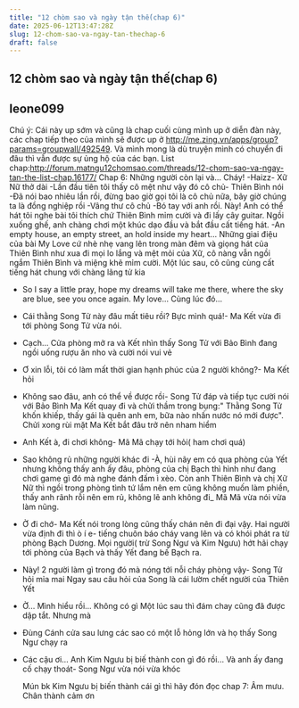 ```yaml
---
title: "12 chòm sao và ngày tận thế(chap 6)"
date: 2025-06-12T13:47:28Z
slug: 12-chom-sao-va-ngay-tan-thechap-6
draft: false
---
```


## 12 chòm sao và ngày tận thế(chap 6)

## leone099

Chú ý: Cái này up sớm và cũng là chap cuối cùng mình up ở diễn đàn này, các chap tiếp theo của mình sẽ được up ở http://me.zing.vn/apps/group?params=groupwall/492549. Và mình mong là dù truyện mình có chuyển đi đâu thì vẫn được sự ủng hộ của các bạn.
List chap:http://forum.matngu12chomsao.com/threads/12-chom-sao-va-ngay-tan-the-list-chap.16177/
Chap 6:  Những người còn lại và... Cháy!
-Haizz- Xữ Nữ thở dài
-Lần đầu tiên tôi thấy cô mệt như vậy đó cô chủ- Thiên Bình nói
-Đã nói bao nhiêu lần rồi, đừng bao giờ gọi tôi là cô chủ nữa, bây giờ chúng ta là đồng nghiệp rồi
-Vâng thư cô chủ
-Bó tay với anh rồi. Này! Anh có thể hát tôi nghe bài tôi thích chứ
  Thiên Bình mỉm cười và đi lấy cây guitar. Ngồi xuống ghế, anh chàng chơi một khúc dạo đầu và bắt đầu cất tiếng hát.
-An empty house, an empty street, an hold inside my heart...
  Những giai điệu của bài My Love cứ nhè nhẹ vang lên trong màn đêm và giọng hát của Thiên Bình như xua đi mọi lo lắng và mệt mỏi của Xữ, cô nàng vẫn ngồi ngắm Thiên Bình và miệng khẽ mỉm cười. Một lúc sau, cô cũng cùng cất tiếng hát chung với chàng lãng tử kia
- So I say a little pray, hope my dreams will take me there, where the sky are blue, see you once again. My love...
Cùng lúc đó...
- Cái thằng Song Tử này đâu mất tiêu rồi? Bực mình quá!- Ma Kết vừa đi tới phòng Song Tử vừa nói.
- Cạch...
Cửa phòng mở ra và Kết nhìn thấy Song Tử với Bảo Bình đang ngồi uống rượu  ăn nho và cười nói vui vẻ
- Ơ xin lỗi, tôi có làm mất thời gian hạnh phúc của 2 người không?- Ma Kết hỏi
- Không sao đâu, anh có thể về được rồi- Song Tử đáp và tiếp tục cười nói với Bảo Bình
  Ma Kết quay đi và chửi thầm trong bụng:" Thằng Song Tử khốn khiếp, thấy gái là quên anh em, bữa nào nhấn nước nó mới được". Chửi xong rùi mặt Ma Kết bắt đâu trở nên nham hiểm
- Anh Kết à, đi chơi không- Mã Mã chạy tới hỏi( ham chơi quá)
- Sao không rủ những người khác đi
-À, hùi nãy em có qua phòng của Yết nhưng không thấy anh ấy đâu, phòng của chị Bạch thì hình như đang chơi game gì đó mà nghe đánh đấm ì xèo. Còn anh Thiên Bình và chị Xữ Nữ thì ngồi trong phòng tình tứ lắm nên em cũng không muốn làm phiền, thấy anh rãnh rỗi nên em rủ, không lẽ anh không đi_ Mã Mã vừa nói vừa làm nũng.
- Ờ đi chớ- Ma Kết nói trong lòng cũng thấy chán nên đi đại vậy.
  Hai người vừa định đi thì ò í e- tiếng chuôn báo cháy vang lên và có khói phát ra từ phòng Bạch Dương. Mọi người( trừ Song Ngư và Kim Ngưu) hớt hãi chạy tới phòng của Bạch và thấy Yết đang bế Bạch ra.
- Này! 2 người làm gì trong đó mà nóng tới nỗi cháy phòng vậy-  Song Tử hỏi mỉa mai
  Ngay sau câu hỏi của Song là cái lườm chết người của Thiên Yết
- Ờ... Mình hiểu rồi... Không có gì
  Một lúc sau thì đám chay cũng  đã được dập tắt. Nhưng mà
- Đùng
  Cánh cửa sau lưng các sao có một lỗ hỏng lớn và họ thấy Song Ngư chạy ra
- Các cậu ơi... Anh Kim Ngưu bị biế thành con gì đó rồi... Và anh ấy đang cố chạy thoát- Song Ngư vừa nói vừa khóc
 
 
  Mún bk Kim Ngưu bị biến thành cái gì thì hãy đón đọc chap 7: Âm mưu. Chân thành cảm ơn